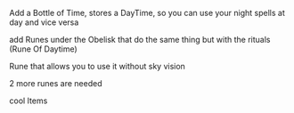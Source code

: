Add a Bottle of Time, stores a DayTime, so you can use your night spells at day and vice versa

add Runes under the Obelisk that do the same thing but with the rituals
(Rune Of Daytime)
  
Rune that allows you to use it without sky vision

2 more runes are needed

cool Items